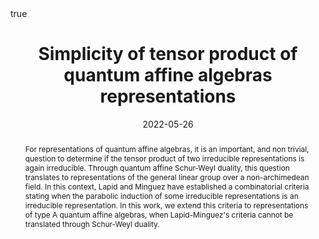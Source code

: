 ﻿---
title:  Simplicity of tensor product of quantum affine algebras representations

event: "Bridges between representation theory and algebraic geometry: Singularities, friezes and cluster categories"

event_url: https://sites.google.com/view/singular-clusters

location: Leeds
address:

  city: 

  country: United-Kingdom

#summary: An example talk using Academic's Markdown slides feature.
abstract: For representations of quantum affine algebras, it is an important, and non trivial, question to determine if the tensor product of two irreducible representations is again irreducible. Through quantum affine Schur-Weyl duality, this question translates to representations of the general linear group over a non-archimedean field. In this context, Lapid and Minguez have established a combinatorial criteria stating when the parabolic induction of some irreducible representations is an irreducible representation. In this work, we extend this criteria to representations of type A quantum affine algebras, when Lapid-Minguez's criteria cannot be translated through Schur-Weyl duality.

# Talk start and end times.
#   End time can optionally be hidden by prefixing the line with `#`.
date: "2022-05-26"
#date_end: "2030-06-01T15:00:00Z"
all_day: true

# Schedule page publish date (NOT talk date).
publishDate: "2020-01-17"

authors: []
tags: []

# Is this a featured talk? (true/false)
featured: true

image:
  caption: 'Image credit: [**Unsplash**](https://unsplash.com/photos/bzdhc5b3Bxs)'
  focal_point: Right

links:
# - icon: twitter
#  icon_pack: fab
#  name: Follow
#  url: https://twitter.com/georgecushen
url_code: ""
url_pdf: ""
url_slides: ""
url_video: ""

# Markdown Slides (optional).
#   Associate this talk with Markdown slides.
#   Simply enter your slide deck's filename without extension.
#   E.g. `slides = "example-slides"` references `content/slides/example-slides.md`.
#   Otherwise, set `slides = ""`.
slides :

# Projects (optional).
#   Associate this post with one or more of your projects.
#   Simply enter your project's folder or file name without extension.
#   E.g. `projects = ["internal-project"]` references `content/project/deep-learning/index.md`.
#   Otherwise, set `projects = []`.
projects :

# Enable math on this page?
math: true
---

